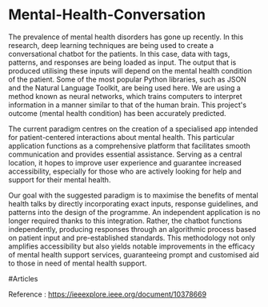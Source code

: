 # Mental-Health-Conversation
The prevalence of mental health disorders has gone up recently. In this research, deep learning techniques are being used to create a conversational chatbot for the patients. In this case, data with tags, patterns, and responses are being loaded as input. The output that is produced utilising these inputs will depend on the mental health condition of the patient. Some of the most popular Python libraries, such as JSON and the Natural Language Toolkit, are being used here. We are using a method known as neural networks, which trains computers to interpret information in a manner similar to that of the human brain. This project's outcome (mental health condition) has been accurately predicted.


The current paradigm centres on the creation of a specialised app intended for patient-centered interactions about mental health. This particular application functions as a comprehensive platform that facilitates smooth communication and provides essential assistance. Serving as a central location, it hopes to improve user experience and guarantee increased accessibility, especially for those who are actively looking for help and support for their mental health.



Our goal with the suggested paradigm is to maximise the benefits of mental health talks by directly incorporating exact inputs, response guidelines, and patterns into the design of the programme. An independent application is no longer required thanks to this integration. Rather, the chatbot functions independently, producing responses through an algorithmic process based on patient input and pre-established standards. This methodology not only amplifies accessibility but also yields notable improvements in the efficacy of mental health support services, guaranteeing prompt and customised aid to those in need of mental health support.


#Articles



Reference : https://ieeexplore.ieee.org/document/10378669
